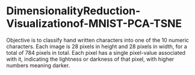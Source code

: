 # DimensionalityReduction-Visualizationof-MNIST-PCA-TSNE
Objective is to classify hand written characters into one of the 10 numeric characters. Each image is 28 pixels in height and 28 pixels in width, for a total of 784 pixels in total. Each pixel has a single pixel-value associated with it, indicating the lightness or darkness of that pixel, with higher numbers meaning darker.
